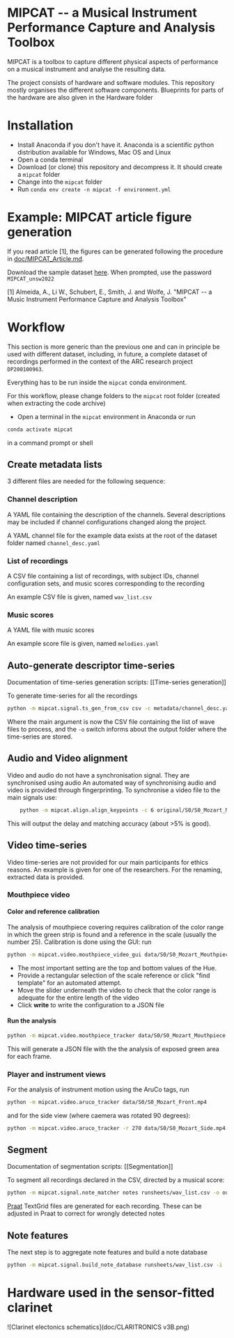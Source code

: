 # MIPCAT -- a Musical Instrument Performance Capture and Analysis Toolbox

MIPCAT is a toolbox to capture different physical aspects of performance on a musical instrument and analyse the resulting data.

The project consists of hardware and software modules. This repository mostly organises the different software components. Blueprints for parts of the hardware are also given in the Hardware folder

# Installation
- Install Anaconda if you don't have it. Anaconda is a scientific python distribution available for Windows, Mac OS and Linux
- Open a conda terminal
- Download (or clone) this repository and decompress it. It should create a `mipcat` folder
- Change into the `mipcat` folder
- Run `conda env create -n mipcat -f environment.yml`

# Example: MIPCAT article figure generation

If you read article [1], the figures can be generated following the procedure in [doc/MIPCAT_Article.md](doc/MIPCAT_Article.md). 

Download the sample dataset [here](https://cloudstor.aarnet.edu.au/plus/s/1d1oeOAmsJU4nJ2). When prompted, use the password `MIPCAT_unsw2022`

[1] Almeida, A., Li W., Schubert, E., Smith, J. and Wolfe, J. "MIPCAT -- a Music Instrument Performance Capture and Analysis Toolbox"

# Workflow

This section is more generic than the previous one and can in principle be used with different dataset, including, in future, a complete dataset of recordings performed in the context of the ARC research project `DP200100963`.

Everything has to be run inside the `mipcat` conda environment.

For this workflow, please change folders to the `mipcat` root folder (created when extracting the code archive)

- Open a terminal in the `mipcat` environment in Anaconda
or run

```bash
conda activate mipcat
```
in a command prompt or shell


## Create metadata lists
3 different files are needed for the following sequence:

### Channel description
A YAML file containing the description of the channels. Several descriptions may be included if channel configurations changed along the project.

A YAML channel file for the example data exists at the root of the dataset folder named `channel_desc.yaml`

### List of recordings
A CSV file containing a list of recordings, with subject IDs, channel configuration sets, and music scores corresponding to the recording

An example CSV file is given, named `wav_list.csv`

### Music scores
A YAML file with music scores

An example score file is given, named `melodies.yaml`

## Auto-generate descriptor time-series
Documentation of time-series generation scripts: [[Time-series generation]]

To generate time-series for all the recordings
```bash
python -m mipcat.signal.ts_gen_from_csv csv -c metadata/channel_desc.yaml -r original -o calc metadata/wav_list.csv
```
Where the main argument is now the CSV file containing the list of wave files to process, and the `-o` switch informs about the output folder where the time-series are stored.

## Audio and Video alignment
Video and audio do not have a synchronisation signal. They are synchronised using audio
An automated way of synchronising audio and video is provided through fingerprinting.
To synchronise a video file to the main signals use:
```bash
	python -m mipcat.align.align_keypoints -c 6 original/S0/S0_Mozart_Mouthpiece.mp4 original/S0/S0_Mozar_Signals.wav
```
This will output the delay and matching accuracy (about >5% is good).

## Video time-series
Video time-series are not provided for our main participants for ethics reasons. An example is given for one of the researchers. For the renaming, extracted data is provided.

### Mouthpiece video
#### Color and reference calibration
The analysis of mouthpiece covering requires calibration of the color range in which the green strip is found and a reference in the scale (usually the number 25). Calibration is done using the GUI: run
```bash
python -m mipcat.video.mouthpiece_video_gui data/S0/S0_Mozart_Mouthpiece.mp4
```
- The most important setting are the top and bottom values of the Hue. 
- Provide a rectangular selection of the scale reference or click "find template" for an automated attempt.
- Move the slider underneath the video to check that the color range is adequate for the entire length of the video
- Click **write** to write the configuration to a JSON file

#### Run the analysis
```bash
python -m mipcat.video.mouthpiece_tracker data/S0/S0_Mozart_Mouthpiece.mp4
```
This will generate a JSON file with the the analysis of exposed green area for each frame.

### Player and instrument views
For the analysis of instrument motion using the AruCo tags, run
```bash
python -m mipcat.video.aruco_tracker data/S0/S0_Mozart_Front.mp4
```
and for the side view (where caemera was rotated 90 degrees):
```bash
python -m mipcat.video.aruco_tracker -r 270 data/S0/S0_Mozart_Side.mp4
```

## Segment 
Documentation of segmentation scripts: [[Segmentation]]

To segment all recordings declared in the CSV, directed by a musical score:
```bash
python -m mipcat.signal.note_matcher notes runsheets/wav_list.csv -o output/ -m runsheets/melodies.yaml
```

[Praat](https://www.fon.hum.uva.nl/praat/) TextGrid files are generated for each recording. These can be adjusted in Praat to correct for wrongly detected notes

## Note features
The next step is to aggregate note features and build a note database

```bash
python -m mipcat.signal.build_note_database runsheets/wav_list.csv -i 
```
# Hardware used in the sensor-fitted clarinet
![Clarinet electonics schematics](doc/CLARITRONICS v3B.png)
